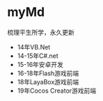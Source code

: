 # myMd

梳理平生所学，永久更新

-  14年VB.Net
-  14-15年C#.net
-  15-16年安卓开发
-  16-18年Flash游戏前端
-  18年LayaBox游戏前端
-  19年Cocos Creator游戏前端